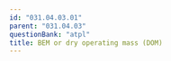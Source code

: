 ```yaml
---
id: "031.04.03.01"
parent: "031.04.03"
questionBank: "atpl"
title: BEM or dry operating mass (DOM)
---
```

